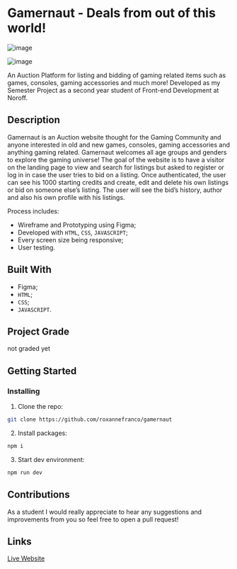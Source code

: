 # Gamernaut - Deals from out of this world!

![image](https://user-images.githubusercontent.com/50967213/222969477-0223b78e-e951-4778-97c9-4f15bad6ccce.png)

![image](https://user-images.githubusercontent.com/50967213/222969394-487ed025-26d5-4984-ba27-0974424fe64b.png)

An Auction Platform for listing and bidding of gaming related items such as games, consoles, gaming accessories and much more!
Developed as my Semester Project as a second year student of Front-end Development at Noroff.

## Description

Gamernaut is an Auction website thought for the Gaming Community and anyone interested in old and new games, consoles, gaming accessories and anything gaming related.
Gamernaut welcomes all age groups and genders to explore the gaming universe!
The goal of the website is to have a visitor on the landing page to view and search for listings but asked to register or log in in case the user tries to bid on a listing.
Once authenticated, the user can see his 1000 starting credits and create, edit and delete his own listings or bid on someone else’s listing.
The user will see the bid’s history, author and also his own profile with his listings.

Process includes:

- Wireframe and Prototyping using Figma;
- Developed with `HTML`, `CSS`, `JAVASCRIPT`;
- Every screen size being responsive;
- User testing.

## Built With

- Figma;
- `HTML`;
- `CSS`;
- `JAVASCRIPT`.

## Project Grade

not graded yet

## Getting Started

### Installing

1. Clone the repo:

```bash
git clone https://github.com/roxannefranco/gamernaut
```

2. Install packages:

```bash
npm i
```

3. Start dev environment:

```bash
npm run dev
```

## Contributions

As a student I would really appreciate to hear any suggestions and improvements from you so feel free to open a pull request!

## Links

[Live Website](https://gamernaut.netlify.app/index.html)
